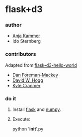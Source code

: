 # flask+d3

### author

* [Anja Kammer](http://anjakammer.de)
* Ido Sternberg

### contributors

Adapted from [flask-d3-hello-world](https://github.com/dfm/flask-d3-hello-world)
* [Dan Foreman-Mackey](http://danfm.ca/)
* [David W. Hogg](http://cosmo.nyu.edu/hogg/)
* [Kyle Cranmer](http://theoryandpractice.org/)

### do it

1. Install [flask](http://flask.pocoo.org/) and [numpy](http://numpy.scipy.org/).

2. Execute:

    python '__init__'.py
